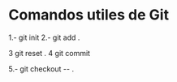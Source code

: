 # Comandos utiles de Git

1.- git init
2.- git add .

3 git reset .
4 git commit

5.- git checkout -- .
